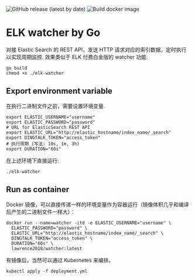 ![GitHub release (latest by date)](https://img.shields.io/github/v/release/Lonor/elk-watcher?color=%23FFFFFF)
![Build docker image](https://github.com/Lonor/elk-watcher/workflows/Build%20docker%20image/badge.svg)

# ELK watcher by Go

对接 Elastic Search 的 REST API，发送 HTTP 请求对应的索引数据，定时执行以实现周期监控. 效果类似于 ELK 付费白金版的 watcher 功能.

```shell
go build
chmod +x ./elk-watcher
```

## Export environment variable

在执行二进制文件之前，需要设置环境变量.

```shell
export ELASTIC_USERNAME="username"
export ELASTIC_PASSWORD="password"
# URL for ElasticSearch REST API
export ELASTIC_URL="http://elastic_hostname/index_name/_search"
export DINGTALK_TOKEN="access_token"
# 执行周期 (写法: 10s, 1m, 3h)
export DURATION="60s"
```

在上述环境下直接运行:

```shell
./elk-watcher
```

## Run as container

Docker 镜像，可以直接传递一样的环境变量作为容器运行（镜像体积几乎和编译后产生的二进制文件一样大）：

```shell
docker run --name=watcher -itd -e ELASTIC_USERNAME="username" \
  ELASTIC_PASSWORD="password" \
  ELASTIC_URL="http://elastic_hostname/index_name/_search" \
  DINGTALK_TOKEN="access_token" \
  DURATION="60s" \
  lawrence2018/watcher:latest
```

有镜像后，当然可以通过 Kubernetes 来编排。

```shell
kubectl apply -f deployment.yml
```
